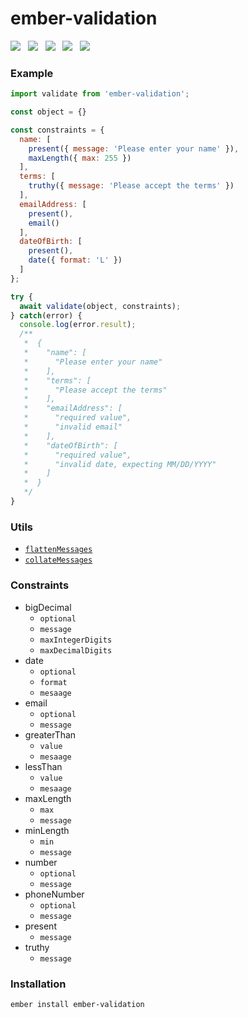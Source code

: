 # ember-validation

<a href="http://emberobserver.com/addons/ember-validation"><img src="http://emberobserver.com/badges/ember-validation.svg"></a> &nbsp; <a href="https://david-dm.org/amk221/ember-validation#badge-embed"><img src="https://david-dm.org/amk221/ember-validation.svg"></a> &nbsp; <a href="https://david-dm.org/amk221/ember-validation#dev-badge-embed"><img src="https://david-dm.org/amk221/ember-validation/dev-status.svg"></a> &nbsp; <a href="https://codeclimate.com/github/amk221/ember-validation"><img src="https://codeclimate.com/github/amk221/ember-validation/badges/gpa.svg" /></a> &nbsp; <a href="http://travis-ci.org/amk221/ember-validation"><img src="https://travis-ci.org/amk221/ember-validation.svg?branch=master"></a>

### Example

```javascript
import validate from 'ember-validation';

const object = {}

const constraints = {
  name: [
    present({ message: 'Please enter your name' }),
    maxLength({ max: 255 })
  ],
  terms: [
    truthy({ message: 'Please accept the terms' })
  ],
  emailAddress: [
    present(),
    email()
  ],
  dateOfBirth: [
    present(),
    date({ format: 'L' })
  ]
};

try {
  await validate(object, constraints);
} catch(error) {
  console.log(error.result);
  /**
   *  {
   *    "name": [
   *      "Please enter your name"
   *    ],
   *    "terms": [
   *      "Please accept the terms"
   *    ],
   *    "emailAddress": [
   *      "required value",
   *      "invalid email"
   *    ],
   *    "dateOfBirth": [
   *      "required value",
   *      "invalid date, expecting MM/DD/YYYY"
   *    ]
   *  }
   */
}
```

### Utils

* [`flattenMessages`](tests/unit/utils-test.js#L5)
* [`collateMessages`](tests/unit/utils-test.js#L42)

### Constraints

* bigDecimal
  * `optional`
  * `message`
  * `maxIntegerDigits`
  * `maxDecimalDigits`
* date
  * `optional`
  * `format`
  * `mesaage`
* email
  * `optional`
  * `message`
* greaterThan
  * `value`
  * `mesaage`
* lessThan
  * `value`
  * `mesaage`
* maxLength
  * `max`
  * `message`
* minLength
  * `min`
  * `message`
* number
  * `optional`
  * `message`
* phoneNumber
  * `optional`
  * `message`
* present
  * `message`
* truthy
  * `message`

### Installation
```
ember install ember-validation
```
